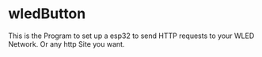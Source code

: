 # wledButton
This is the Program to set up a esp32 to send HTTP requests to your WLED Network. Or any http Site you want.
